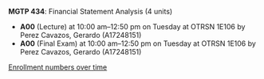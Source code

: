 **MGTP 434**: Financial Statement Analysis (4 units)

- **A00** (Lecture) at 10:00 am–12:50 pm on Tuesday at OTRSN 1E106 by Perez Cavazos, Gerardo (A17248151)
- **A00** (Final Exam) at 10:00 am–12:50 pm on Tuesday at OTRSN 1E106 by Perez Cavazos, Gerardo (A17248151)

[Enrollment numbers over time](./MGTP434.tsv)
